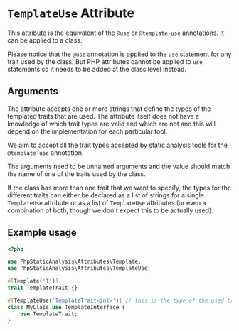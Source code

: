 # `TemplateUse` Attribute

This attribute is the equivalent of the `@use` or `@template-use` annotations. It can be applied to a class.

Please notice that the `@use` annotation is applied to the `use` statement for any trait used by the class. But PHP attributes cannot be applied to `use` statements so it needs to be added at the class level instead.

## Arguments

The attribute accepts one or more strings that define the types of the templated traits that are used. The attribute itself does not have a knowledge of which trait types are valid and which are not and this will depend on the implementation for each particular tool.

We aim to accept all the trait types accepted by static analysis tools for the `@template-use` annotation.

The arguments need to be unnamed arguments and the value should match the name of one of the traits used by the class.

If the class has more than one trait that we want to specify, the types for the different traits can either be declared as a list of strings for a single `TemplateUse` attribute or as a list of `TemplateUse` attributes (or even a combination of both, though we don't expect this to be actually used).

## Example usage

```php
<?php

use PhpStaticAnalysis\Attributes\Template;
use PhpStaticAnalysis\Attributes\TemplateUse;

#[Template('T')]
trait TemplateTrait {}

#[TemplateUse('TemplateTrait<int>')] // this is the type of the used trait
class MyClass use TemplateInterface {
    use TemplateTrait;
}
```
